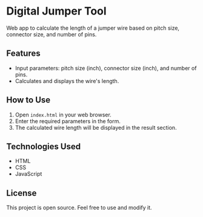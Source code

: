 # Digital Jumper Tool

Web app to calculate the length of a jumper wire based on pitch size, connector size, and number of pins.

## Features

- Input parameters: pitch size (inch), connector size (inch), and number of pins.
- Calculates and displays the wire's length.

## How to Use

1. Open `index.html` in your web browser.
2. Enter the required parameters in the form.
3. The calculated wire length will be displayed in the result section.

## Technologies Used

- HTML
- CSS
- JavaScript

## License

This project is open source. Feel free to use and modify it.